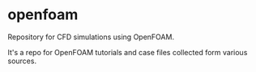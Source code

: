 # openfoam
Repository for CFD simulations using OpenFOAM.

It's a repo for OpenFOAM tutorials and case files collected form various sources.
